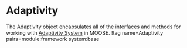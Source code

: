 # Adaptivity

The Adaptivity object encapsulates all of the interfaces and methods for working with
[Adaptivity System](syntax/Adaptivity/index.md) in MOOSE.
!tag name=Adaptivity pairs=module:framework system:base
